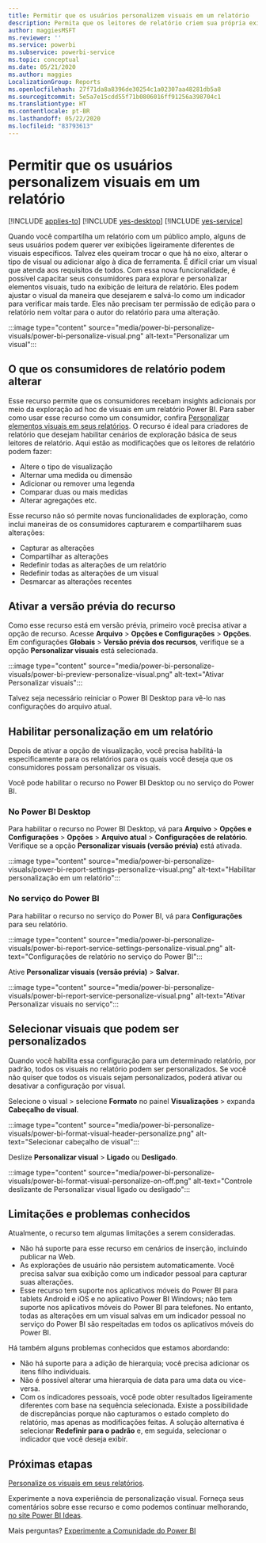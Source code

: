 ```yaml
---
title: Permitir que os usuários personalizem visuais em um relatório
description: Permita que os leitores de relatório criem sua própria exibição de um relatório, sem editá-lo.
author: maggiesMSFT
ms.reviewer: ''
ms.service: powerbi
ms.subservice: powerbi-service
ms.topic: conceptual
ms.date: 05/21/2020
ms.author: maggies
LocalizationGroup: Reports
ms.openlocfilehash: 27f71da8a8396de30254c1a02307aa48281db5a8
ms.sourcegitcommit: 5e5a7e15cdd55f71b0806016ff91256a398704c1
ms.translationtype: HT
ms.contentlocale: pt-BR
ms.lasthandoff: 05/22/2020
ms.locfileid: "83793613"
---
```

# <a name="let-users-personalize-visuals-in-a-report"></a>Permitir que os usuários personalizem visuais em um relatório

[!INCLUDE [applies-to](../includes/applies-to.md)] [!INCLUDE [yes-desktop](../includes/yes-desktop.md)] [!INCLUDE [yes-service](../includes/yes-service.md)]

Quando você compartilha um relatório com um público amplo, alguns de seus usuários podem querer ver exibições ligeiramente diferentes de visuais específicos. Talvez eles queiram trocar o que há no eixo, alterar o tipo de visual ou adicionar algo à dica de ferramenta. É difícil criar um visual que atenda aos requisitos de todos. Com essa nova funcionalidade, é possível capacitar seus consumidores para explorar e personalizar elementos visuais, tudo na exibição de leitura de relatório. Eles podem ajustar o visual da maneira que desejarem e salvá-lo como um indicador para verificar mais tarde. Eles não precisam ter permissão de edição para o relatório nem voltar para o autor do relatório para uma alteração.

:::image type="content" source="media/power-bi-personalize-visuals/power-bi-personalize-visual.png" alt-text="Personalizar um visual":::
 
## <a name="what-report-consumers-can-change"></a>O que os consumidores de relatório podem alterar

Esse recurso permite que os consumidores recebam insights adicionais por meio da exploração ad hoc de visuais em um relatório Power BI. Para saber como usar esse recurso como um consumidor, confira [Personalizar elementos visuais em seus relatórios](../consumer/end-user-personalize-visuals.md). O recurso é ideal para criadores de relatório que desejam habilitar cenários de exploração básica de seus leitores de relatório. Aqui estão as modificações que os leitores de relatório podem fazer:

- Altere o tipo de visualização
- Alternar uma medida ou dimensão
- Adicionar ou remover uma legenda
- Comparar duas ou mais medidas
- Alterar agregações etc.

Esse recurso não só permite novas funcionalidades de exploração, como inclui maneiras de os consumidores capturarem e compartilharem suas alterações:

- Capturar as alterações
- Compartilhar as alterações
- Redefinir todas as alterações de um relatório
- Redefinir todas as alterações de um visual
- Desmarcar as alterações recentes

## <a name="turn-on-the-preview-feature"></a>Ativar a versão prévia do recurso

Como esse recurso está em versão prévia, primeiro você precisa ativar a opção de recurso. Acesse **Arquivo** > **Opções e Configurações** > **Opções**. Em configurações **Globais** > **Versão prévia dos recursos**, verifique se a opção **Personalizar visuais** está selecionada.

:::image type="content" source="media/power-bi-personalize-visuals/power-bi-preview-personalize-visual.png" alt-text="Ativar Personalizar visuais":::

Talvez seja necessário reiniciar o Power BI Desktop para vê-lo nas configurações do arquivo atual.

## <a name="enable-personalization-in-a-report"></a>Habilitar personalização em um relatório

Depois de ativar a opção de visualização, você precisa habilitá-la especificamente para os relatórios para os quais você deseja que os consumidores possam personalizar os visuais.

Você pode habilitar o recurso no Power BI Desktop ou no serviço do Power BI.

### <a name="in-power-bi-desktop"></a>No Power BI Desktop

Para habilitar o recurso no Power BI Desktop, vá para **Arquivo** > **Opções e Configurações** > **Opções** > **Arquivo atual** > **Configurações de relatório**. Verifique se a opção **Personalizar visuais (versão prévia)** está ativada.

:::image type="content" source="media/power-bi-personalize-visuals/power-bi-report-settings-personalize-visual.png" alt-text="Habilitar personalização em um relatório":::

### <a name="in-the-power-bi-service"></a>No serviço do Power BI

Para habilitar o recurso no serviço do Power BI, vá para **Configurações** para seu relatório.

:::image type="content" source="media/power-bi-personalize-visuals/power-bi-report-service-settings-personalize-visual.png" alt-text="Configurações de relatório no serviço do Power BI":::

Ative **Personalizar visuais (versão prévia)**  > **Salvar**.

:::image type="content" source="media/power-bi-personalize-visuals/power-bi-report-service-personalize-visual.png" alt-text="Ativar Personalizar visuais no serviço":::

## <a name="select-visuals-that-can-be-personalized"></a>Selecionar visuais que podem ser personalizados

Quando você habilita essa configuração para um determinado relatório, por padrão, todos os visuais no relatório podem ser personalizados. Se você não quiser que todos os visuais sejam personalizados, poderá ativar ou desativar a configuração por visual.

Selecione o visual > selecione **Formato** no painel **Visualizações** > expanda **Cabeçalho de visual**.

:::image type="content" source="media/power-bi-personalize-visuals/power-bi-format-visual-header-personalize.png" alt-text="Selecionar cabeçalho de visual":::
 
Deslize **Personalizar visual** >  **Ligado** ou **Desligado**.

:::image type="content" source="media/power-bi-personalize-visuals/power-bi-format-visual-personalize-on-off.png" alt-text="Controle deslizante de Personalizar visual ligado ou desligado":::


## <a name="limitations-and-known-issues"></a>Limitações e problemas conhecidos

Atualmente, o recurso tem algumas limitações a serem consideradas.

- Não há suporte para esse recurso em cenários de inserção, incluindo publicar na Web.
- As explorações de usuário não persistem automaticamente. Você precisa salvar sua exibição como um indicador pessoal para capturar suas alterações.
- Esse recurso tem suporte nos aplicativos móveis do Power BI para tablets Android e iOS e no aplicativo Power BI Windows; não tem suporte nos aplicativos móveis do Power BI para telefones. No entanto, todas as alterações em um visual salvas em um indicador pessoal no serviço do Power BI são respeitadas em todos os aplicativos móveis do Power BI.

Há também alguns problemas conhecidos que estamos abordando:

- Não há suporte para a adição de hierarquia; você precisa adicionar os itens filho individuais.
- Não é possível alterar uma hierarquia de data para uma data ou vice-versa. 
- Com os indicadores pessoais, você pode obter resultados ligeiramente diferentes com base na sequência selecionada. Existe a possibilidade de discrepâncias porque não capturamos o estado completo do relatório, mas apenas as modificações feitas. A solução alternativa é selecionar **Redefinir para o padrão** e, em seguida, selecionar o indicador que você deseja exibir. 

## <a name="next-steps"></a>Próximas etapas

[Personalize os visuais em seus relatórios](../consumer/end-user-personalize-visuals.md).     

Experimente a nova experiência de personalização visual. Forneça seus comentários sobre esse recurso e como podemos continuar melhorando, [no site Power BI Ideas](https://ideas.powerbi.com/forums/265200-power-bi). 

Mais perguntas? [Experimente a Comunidade do Power BI](https://community.powerbi.com/)
